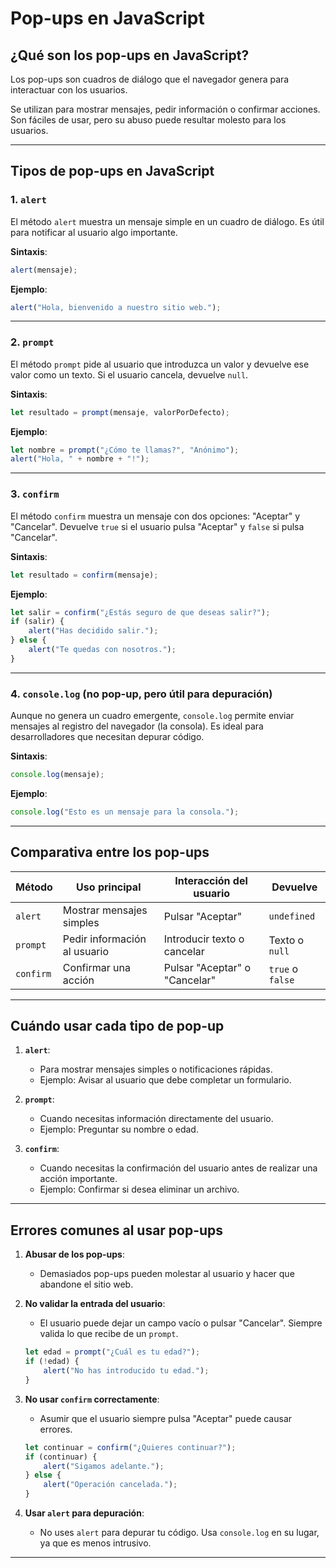 
# Pop-ups en JavaScript

## **¿Qué son los pop-ups en JavaScript?**

Los pop-ups son cuadros de diálogo que el navegador genera para interactuar con los usuarios. 

Se utilizan para mostrar mensajes, pedir información o confirmar acciones. Son fáciles de usar, pero su abuso puede resultar molesto para los usuarios.

---

## **Tipos de pop-ups en JavaScript**

### 1. **`alert`**
El método `alert` muestra un mensaje simple en un cuadro de diálogo. Es útil para notificar al usuario algo importante.

**Sintaxis**:
```javascript
alert(mensaje);
```

**Ejemplo**:
```javascript
alert("Hola, bienvenido a nuestro sitio web.");
```

---

### 2. **`prompt`**
El método `prompt` pide al usuario que introduzca un valor y devuelve ese valor como un texto. Si el usuario cancela, devuelve `null`.

**Sintaxis**:
```javascript
let resultado = prompt(mensaje, valorPorDefecto);
```

**Ejemplo**:
```javascript
let nombre = prompt("¿Cómo te llamas?", "Anónimo");
alert("Hola, " + nombre + "!");
```

---

### 3. **`confirm`**
El método `confirm` muestra un mensaje con dos opciones: "Aceptar" y "Cancelar". Devuelve `true` si el usuario pulsa "Aceptar" y `false` si pulsa "Cancelar".

**Sintaxis**:
```javascript
let resultado = confirm(mensaje);
```

**Ejemplo**:
```javascript
let salir = confirm("¿Estás seguro de que deseas salir?");
if (salir) {
    alert("Has decidido salir.");
} else {
    alert("Te quedas con nosotros.");
}
```

---

### 4. **`console.log`** (no pop-up, pero útil para depuración)
Aunque no genera un cuadro emergente, `console.log` permite enviar mensajes al registro del navegador (la consola). Es ideal para desarrolladores que necesitan depurar código.

**Sintaxis**:
```javascript
console.log(mensaje);
```

**Ejemplo**:
```javascript
console.log("Esto es un mensaje para la consola.");
```

---

## **Comparativa entre los pop-ups**

| Método      | Uso principal                        | Interacción del usuario          | Devuelve          |
|-------------|--------------------------------------|-----------------------------------|-------------------|
| `alert`     | Mostrar mensajes simples             | Pulsar "Aceptar"                 | `undefined`       |
| `prompt`    | Pedir información al usuario         | Introducir texto o cancelar      | Texto o `null`    |
| `confirm`   | Confirmar una acción                 | Pulsar "Aceptar" o "Cancelar"    | `true` o `false`  |

---

## **Cuándo usar cada tipo de pop-up**

1. **`alert`**:
   - Para mostrar mensajes simples o notificaciones rápidas.
   - Ejemplo: Avisar al usuario que debe completar un formulario.

2. **`prompt`**:
   - Cuando necesitas información directamente del usuario.
   - Ejemplo: Preguntar su nombre o edad.

3. **`confirm`**:
   - Cuando necesitas la confirmación del usuario antes de realizar una acción importante.
   - Ejemplo: Confirmar si desea eliminar un archivo.

---

## **Errores comunes al usar pop-ups**

1. **Abusar de los pop-ups**:
   - Demasiados pop-ups pueden molestar al usuario y hacer que abandone el sitio web.

2. **No validar la entrada del usuario**:
   - El usuario puede dejar un campo vacío o pulsar "Cancelar". Siempre valida lo que recibe de un `prompt`.
   ```javascript
   let edad = prompt("¿Cuál es tu edad?");
   if (!edad) {
       alert("No has introducido tu edad.");
   }
   ```

3. **No usar `confirm` correctamente**:
   - Asumir que el usuario siempre pulsa "Aceptar" puede causar errores.
   ```javascript
   let continuar = confirm("¿Quieres continuar?");
   if (continuar) {
       alert("Sigamos adelante.");
   } else {
       alert("Operación cancelada.");
   }
   ```

4. **Usar `alert` para depuración**:
   - No uses `alert` para depurar tu código. Usa `console.log` en su lugar, ya que es menos intrusivo.

---

